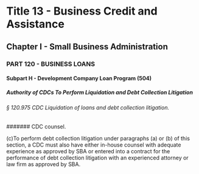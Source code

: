 
# Title 13 - Business Credit and Assistance
## Chapter I - Small Business Administration
### PART 120 - BUSINESS LOANS
#### Subpart H - Development Company Loan Program (504)
##### Authority of CDCs To Perform Liquidation and Debt Collection Litigation
###### § 120.975 CDC Liquidation of loans and debt collection litigation.
####### CDC counsel.

(c)To perform debt collection litigation under paragraphs (a) or (b) of this section, a CDC must also have either in-house counsel with adequate experience as approved by SBA or entered into a contract for the performance of debt collection litigation with an experienced attorney or law firm as approved by SBA.

